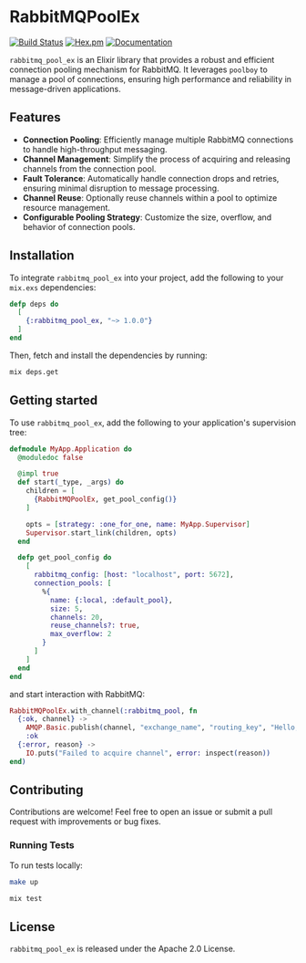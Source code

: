 # RabbitMQPoolEx

[![Build Status](https://github.com/jvzeller/rabbitmq-pool-ex/actions/workflows/ci.yml/badge.svg)](https://github.com/jvzeller/rabbitmq-pool-ex/actions) [![Hex.pm](https://img.shields.io/hexpm/v/rabbitmq_pool_ex.svg)](https://hex.pm/packages/rabbitmq_pool_ex) [![Documentation](https://img.shields.io/badge/documentation-gray)](https://hexdocs.pm/rabbitmq_pool_ex/)

`rabbitmq_pool_ex` is an Elixir library that provides a robust and efficient connection pooling mechanism for RabbitMQ.
It leverages `poolboy` to manage a pool of connections, ensuring high performance and reliability in message-driven applications.

## Features

- **Connection Pooling**: Efficiently manage multiple RabbitMQ connections to handle high-throughput messaging.
- **Channel Management**: Simplify the process of acquiring and releasing channels from the connection pool.
- **Fault Tolerance**: Automatically handle connection drops and retries, ensuring minimal disruption to message
  processing.
- **Channel Reuse**: Optionally reuse channels within a pool to optimize resource management.
- **Configurable Pooling Strategy**: Customize the size, overflow, and behavior of connection pools.

## Installation

To integrate `rabbitmq_pool_ex` into your project, add the following to your `mix.exs` dependencies:

```elixir
defp deps do
  [
    {:rabbitmq_pool_ex, "~> 1.0.0"}
  ]
end
```

Then, fetch and install the dependencies by running:

```sh
mix deps.get
```

## Getting started

To use `rabbitmq_pool_ex`, add the following to your application's supervision tree:

```elixir
defmodule MyApp.Application do
  @moduledoc false

  @impl true
  def start(_type, _args) do
    children = [
      {RabbitMQPoolEx, get_pool_config()}
    ]

    opts = [strategy: :one_for_one, name: MyApp.Supervisor]
    Supervisor.start_link(children, opts)
  end

  defp get_pool_config do
    [
      rabbitmq_config: [host: "localhost", port: 5672],
      connection_pools: [
        %{
          name: {:local, :default_pool},
          size: 5,
          channels: 20,
          reuse_channels?: true,
          max_overflow: 2
        }
      ]
    ]
  end
end
```

and start interaction with RabbitMQ:

```elixir
RabbitMQPoolEx.with_channel(:rabbitmq_pool, fn
  {:ok, channel} ->
    AMQP.Basic.publish(channel, "exchange_name", "routing_key", "Hello, World!")
    :ok
  {:error, reason} ->
    IO.puts("Failed to acquire channel", error: inspect(reason))
end)
```

## Contributing

Contributions are welcome! Feel free to open an issue or submit a pull request with improvements or bug fixes.

### Running Tests

To run tests locally:

```bash
make up

mix test
```

## License

`rabbitmq_pool_ex` is released under the Apache 2.0 License.

